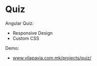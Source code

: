 # Quiz
Angular Quiz:
 - Responsive Design
 - Custom CSS
 
Demo:
 - www.vilapavia.com.mk/projects/quiz/
